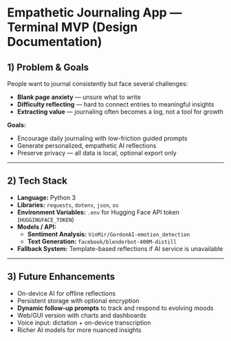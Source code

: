 # Empathetic Journaling App — Terminal MVP (Design Documentation)

## 1) Problem & Goals
People want to journal consistently but face several challenges:

- **Blank page anxiety** — unsure what to write
- **Difficulty reflecting** — hard to connect entries to meaningful insights
- **Extracting value** — journaling often becomes a log, not a tool for growth

**Goals:**

- Encourage daily journaling with low-friction guided prompts
- Generate personalized, empathetic AI reflections
- Preserve privacy — all data is local, optional export only

---

## 2) Tech Stack
- **Language:** Python 3
- **Libraries:** `requests`, `dotenv`, `json`, `os`
- **Environment Variables:** `.env` for Hugging Face API token (`HUGGINGFACE_TOKEN`)
- **Models / API:**
  - **Sentiment Analysis:** `VinMir/GordonAI-emotion_detection`
  - **Text Generation:** `facebook/blenderbot-400M-distill`
- **Fallback System:** Template-based reflections if AI service is unavailable


---

## 3) Future Enhancements
- On-device AI for offline reflections
- Persistent storage with optional encryption
- **Dynamic follow-up prompts** to track and respond to evolving moods
- Web/GUI version with charts and dashboards
- Voice input: dictation + on-device transcription
- Richer AI models for more nuanced insights
